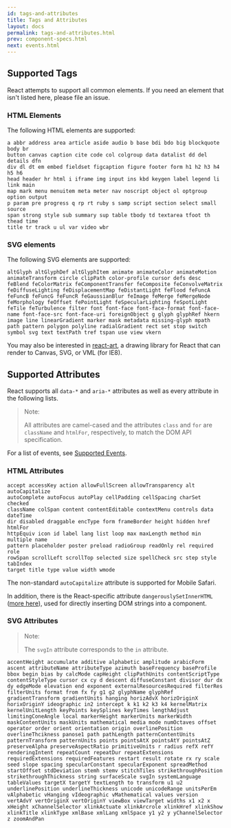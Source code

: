 ```yaml
---
id: tags-and-attributes
title: Tags and Attributes
layout: docs
permalink: tags-and-attributes.html
prev: component-specs.html
next: events.html
---
```


## Supported Tags

React attempts to support all common elements. If you need an element that isn't listed here, please file an issue.

### HTML Elements

The following HTML elements are supported:

```
a abbr address area article aside audio b base bdi bdo big blockquote body br
button canvas caption cite code col colgroup data datalist dd del details dfn
div dl dt em embed fieldset figcaption figure footer form h1 h2 h3 h4 h5 h6
head header hr html i iframe img input ins kbd keygen label legend li link main
map mark menu menuitem meta meter nav noscript object ol optgroup option output
p param pre progress q rp rt ruby s samp script section select small source
span strong style sub summary sup table tbody td textarea tfoot th thead time
title tr track u ul var video wbr
```

### SVG elements

The following SVG elements are supported:

```
altGlyph altGlyphDef altGlyphItem animate animateColor animateMotion animateTransform circle clipPath color-profile cursor defs desc feBlend feColorMatrix feComponentTransfer feComposite feConvolveMatrix feDiffuseLighting feDisplacementMap feDistantLight feFlood feFuncA feFuncB feFuncG feFuncR feGaussianBlur feImage feMerge feMergeNode feMorphology feOffset fePointLight feSpecularLighting feSpotLight feTile feTurbulence filter font font-face font-face-format font-face-name font-face-src font-face-uri foreignObject g glyph glyphRef hkern image line linearGradient marker mask metadata missing-glyph mpath path pattern polygon polyline radialGradient rect set stop switch symbol svg text textPath tref tspan use view vkern

```

You may also be interested in [react-art](https://github.com/facebook/react-art), a drawing library for React that can render to Canvas, SVG, or VML (for IE8).


## Supported Attributes

React supports all `data-*` and `aria-*` attributes as well as every attribute in the following lists.

> Note:
>
> All attributes are camel-cased and the attributes `class` and `for` are `className` and `htmlFor`, respectively, to match the DOM API specification.

For a list of events, see [Supported Events](/react/docs/events.html).

### HTML Attributes

```
accept accessKey action allowFullScreen allowTransparency alt autoCapitalize
autoComplete autoFocus autoPlay cellPadding cellSpacing charSet checked
className colSpan content contentEditable contextMenu controls data dateTime
dir disabled draggable encType form frameBorder height hidden href htmlFor
httpEquiv icon id label lang list loop max maxLength method min multiple name
pattern placeholder poster preload radioGroup readOnly rel required role
rowSpan scrollLeft scrollTop selected size spellCheck src step style tabIndex
target title type value width wmode
```

The non-standard `autoCapitalize` attribute is supported for Mobile Safari.

In addition, there is the React-specific attribute `dangerouslySetInnerHTML` ([more here](/react/docs/special-non-dom-attributes.html)), used for directly inserting DOM strings into a component.

### SVG Attributes

> Note:
>
> The `svgIn` attribute corresponds to the `in` attribute.

```
accentHeight accumulate additive alphabetic amplitude arabicForm ascent attributeName attributeType azimuth baseFrequency baseProfile bbox begin bias by calcMode capHeight clipPathUnits contentScriptType contentStyleType cursor cx cy d descent diffuseConstant divisor dur dx dy edgeMode elevation end exponent externalResourcesRequired filterRes filterUnits format from fx fy g1 g2 glyphName glyphRef gradientTransform gradientUnits hanging horizAdvX horizOriginX horixOriginY ideographic in2 intercept k k1 k2 k3 k4 kernelMatrix kernelUnitLength keyPoints keySplines keyTimes lengthAdjust limitingConeAngle local markerHeight markerUnits markerWidth maskContentUnits maskUnits mathematical media mode numOctaves offset operator order orient orientation origin overlinePosition overlineThcikness panose1 path pathLength patternContentUnits patternTransform patternUnits points pointsAtX pointsAtY pointsAtZ preserveAlpha preserveAspectRatio primitiveUnits r radius refX refY renderingIntent repeatCount repeatDur repeatExtensions requiredExtensions requiredFeatures restart result rotate rx ry scale seed slope spacing specularConstant specularExponent spreadMethod startOffset stdDeviation stemh stemv stitchTiles strikethroughPosition strikethroughThickness string surfaceScale svgIn systemLanguage tableValues targetX targetY textLength to transform u1 u2 underlinePosition underlineThickness unicode unicodeRange unitsPerEm vAlphabetic vHanging vIdeographic vMathematical values version vertAdvY vertOriginX vertOriginY viewBox viewTarget widths x1 x2 x xHeight xChannelSelector xlinkActuate xlinkArcrole xlinkHref xlinkShow xlinkTitle xlinkType xmlBase xmlLang xmlSpace y1 y2 y yChannelSelector z zoomAndPan
```
